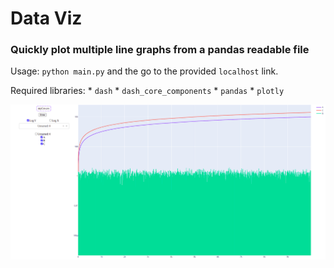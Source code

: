 # Data Viz

### Quickly plot multiple line graphs from a pandas readable file

Usage: `python main.py` and the go to the provided `localhost` link.

Required libraries:
    * `dash`
    * `dash_core_components`
    * `pandas`
    * `plotly`


![alt text](Plotter.png)